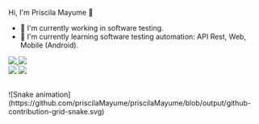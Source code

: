 Hi, I'm Priscila Mayume 👋

- 🐞 I'm currently working in software testing.
- 🌱 I'm currently learning software testing automation: API Rest, Web, Mobile (Android).

 <div>
  <a href="https://github.com/priscilaMayume">
  <img height="180em" src="https://github-readme-stats.vercel.app/api?username=priscilaMayume&show_icons=true&theme=dracula&include_all_commits=true&count_private=true"/>
  <img height="180em" src="https://github-readme-stats.vercel.app/api/top-langs/?username=priscilaMayume&layout=compact&langs_count=16&theme=dracula"/>
</div>
  <a href="https://www.instagram.com/priscilamayume/" target="_blank"><img src="https://img.shields.io/badge/-Instagram-%23E4405F?style=for-the-badge&logo=instagram&logoColor=white" target="_blank"></a>
  <a href="https://www.linkedin.com/in/priscilamayume/" target="_blank"><img src="https://img.shields.io/badge/-LinkedIn-%230077B5?style=for-the-badge&logo=linkedin&logoColor=white" target="_blank"></a> 
</div>

 ##
 
<div> 
  ![Snake animation](https://github.com/priscilaMayume/priscilaMayume/blob/output/github-contribution-grid-snake.svg)
</div>
